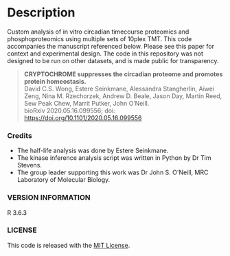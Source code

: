 # Description

Custom analysis of in vitro circadian timecourse proteomics and phosphoproteomics using multiple sets of 10plex TMT. This code accompanies the manuscript referenced below. Please see this paper for context and experimental design. The code in this repository was not designed to be run on other datasets, and is made public for transparency.

>**CRYPTOCHROME suppresses the circadian proteome and promotes protein homeostasis.** <br />David C.S. Wong, Estere Seinkmane, Alessandra Stangherlin, Aiwei Zeng, Nina M. Rzechorzek, Andrew D. Beale, Jason Day, Martin Reed, Sew Peak Chew, Marrit Putker, John O’Neill. <br />bioRxiv 2020.05.16.099556; doi: https://doi.org/10.1101/2020.05.16.099556 
 
### Credits
* The half-life analysis was done by Estere Seinkmane. 
* The kinase inference analysis script was written in Python by Dr Tim Stevens.
* The group leader supporting this work was Dr John S. O'Neill, MRC Laboratory of Molecular Biology.
    
### VERSION INFORMATION

R 3.6.3

### LICENSE

This code is released with the [MIT License](LICENSE).
